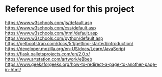 # Reference used for this project

https://www.w3schools.com/js/default.asp </br>
https://www.w3schools.com/css/default.asp </br>
https://www.w3schools.com/html/default.asp </br>
https://www.w3schools.com/python/default.asp </br>
https://getbootstrap.com/docs/5.1/getting-started/introduction/ </br>
https://developer.mozilla.org/en-US/docs/Learn/JavaScript </br>
https://flask.palletsprojects.com/en/2.0.x/ </br>
https://www.artstation.com/artwork/eBbeb </br>
https://www.geeksforgeeks.org/how-to-redirect-a-page-to-another-page-in-html/</br>

